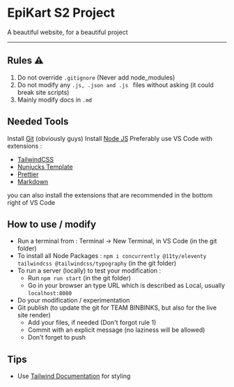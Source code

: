 # EpiKart S2 Project

A beautiful website, for a beautiful project

---

## Rules ⚠️

1.  Do not override `.gitignore` (Never add node_modules)
2.  Do not modify any `.js, .json and .js ` files without asking (it could break site scripts)
3.  Mainly modify docs in `.md`

## Needed Tools

Install [Git](https://git-scm.com/) (obviously guys)
Install [Node JS](https://nodejs.org/en/)
Preferably use VS Code with extensions :

- [TailwindCSS](https://marketplace.visualstudio.com/items?itemName=bradlc.vscode-tailwindcss)
- [Nunjucks Template](https://marketplace.visualstudio.com/items?itemName=eseom.nunjucks-template)
- [Prettier](https://marketplace.visualstudio.com/items?itemName=esbenp.prettier-vscode)
- [Markdown](https://marketplace.visualstudio.com/items?itemName=yzhang.markdown-all-in-one)

you can also install the extensions that are recommended in the bottom right of VS Code

## How to use / modify

- Run a terminal from : Terminal -> New Terminal, in VS Code (in the git folder)
- To install all Node Packages : `npm i concurrently @11ty/eleventy tailwindcss @tailwindcss/typography` (in the git folder)
- To run a server (locally) to test your modification :
  - Run `npm run start` (in the git folder)
  - Go in your browser an type URL which is described as Local, usually `localhost:8080`
- Do your modification / experimentation
- Git publish (to update the git for TEAM BINBINKS, but also for the live site render)
  - Add your files, if needed (Don't forgot rule 1)
  - Commit with an explicit message (no laziness will be allowed)
  - Don't forget to push

## Tips

- Use [Tailwind Documentation](https://tailwindcss.com/docs/installation) for styling
